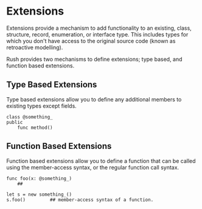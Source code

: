 # Extensions

Extensions provide a mechanism to add functionality to an existing, class, structure, record, enumeration, or interface type. This includes types for which you don't have access to the original source code (known as retroactive modelling).

Rush provides two mechanisms to define extensions; type based, and function based extensions.

## Type Based Extensions

Type based extensions allow you to define any additional members to existing types except fields.

```rush
class @something_
public
	func method()
```

## Function Based Extensions

Function based extensions allow you to define a function that can be called using the member-access  syntax, or the regular function call syntax.

```rush
func foo(x: @something_)
	##
```

```rush
let s = new something_()
s.foo() 		## member-access syntax of a function.
```

